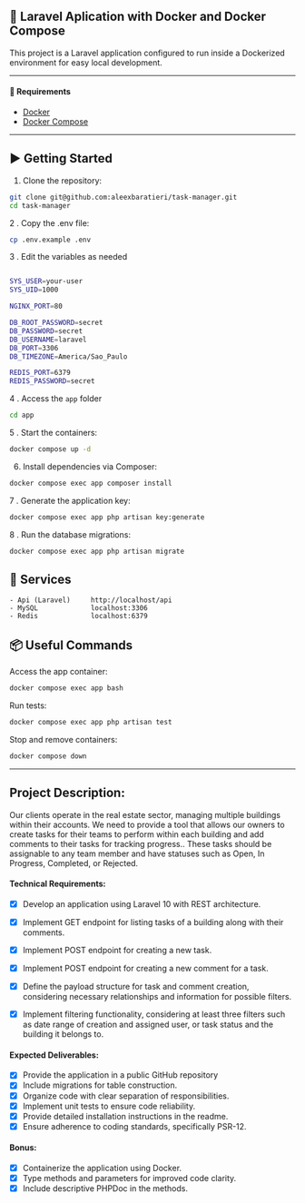 ## 🚀 Laravel Aplication with Docker and Docker Compose

This project is a Laravel application configured to run inside a Dockerized environment for easy local development.

---

#### 🧰 Requirements

- [Docker](https://www.docker.com/)
- [Docker Compose](https://docs.docker.com/compose/install/)

---

## ▶️ Getting Started

1. Clone the repository:

```bash
git clone git@github.com:aleexbaratieri/task-manager.git
cd task-manager
```

2 . Copy the .env file:

```bash
cp .env.example .env
```

3 . Edit the variables as needed

```bash

SYS_USER=your-user
SYS_UID=1000

NGINX_PORT=80

DB_ROOT_PASSWORD=secret
DB_PASSWORD=secret
DB_USERNAME=laravel
DB_PORT=3306
DB_TIMEZONE=America/Sao_Paulo

REDIS_PORT=6379
REDIS_PASSWORD=secret
```

4 . Access the `app` folder

```bash
cd app
```

5 . Start the containers:

```bash
docker compose up -d
```

6. Install dependencies via Composer:

```bash
docker compose exec app composer install
```

7 . Generate the application key:

```bash
docker compose exec app php artisan key:generate
```

8 . Run the database migrations:

```bash
docker compose exec app php artisan migrate
```

## 🐳 Services
    - Api (Laravel)	    http://localhost/api
    - MySQL	            localhost:3306
    - Redis             localhost:6379

## 📦 Useful Commands

Access the app container:

```bash
docker compose exec app bash
```

Run tests:

```bash
docker compose exec app php artisan test
```

Stop and remove containers:

```bash
docker compose down
```

---
## Project Description:

Our clients operate in the real estate sector, managing multiple buildings within their accounts. We need to provide a tool that allows our owners to create tasks for their teams to perform within each building and add comments to their tasks for tracking progress.. These tasks should be assignable to any team member and have statuses such as Open, In Progress, Completed, or Rejected. 


#### Technical Requirements: 

- [x] Develop an application using Laravel 10 with REST architecture. 
- [x] Implement GET endpoint for listing tasks of a building along with their comments. 
- [x] Implement POST endpoint for creating a new task. 
- [x] Implement POST endpoint for creating a new comment for a task. 
- [x] Define the payload structure for task and comment creation, considering necessary relationships and information for possible filters. 
- [x] Implement filtering functionality, considering at least three filters such as date range of creation and assigned user, or task status and the building it belongs to.


#### Expected Deliverables: 


- [x] Provide the application in a public GitHub repository 
- [x] Include migrations for table construction. 
- [x] Organize code with clear separation of responsibilities. 
- [x] Implement unit tests to ensure code reliability. 
- [x] Provide detailed installation instructions in the readme. 
- [x] Ensure adherence to coding standards, specifically PSR-12.

#### Bonus: 

- [x] Containerize the application using Docker. 
- [x] Type methods and parameters for improved code clarity. 
- [x] Include descriptive PHPDoc in the methods.

